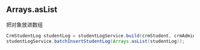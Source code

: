## Arrays.asList
把对象放进数组
```java
CrmStudentLog studentLog = studentLogService.build(crmStudent, crmAdmin, EnumStudentLogOp.create);
studentLogService.batchInsertStudentLog(Arrays.asList(studentLog));
```
